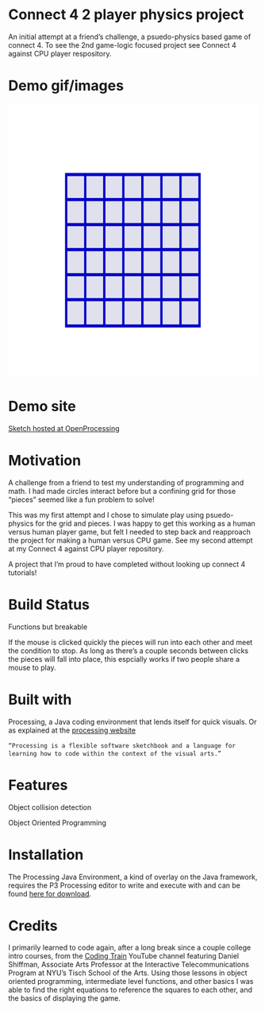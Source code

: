 # Connect 4 2 player physics project

An initial attempt at a friend’s challenge, a psuedo-physics based game of connect 4. To see the 2nd game-logic focused project see Connect 4 against CPU player respository.  


# Demo gif/images

<img src="images/Connect4_physicsExample.GIF" height = "550" alt="Moving Gif of gameplay">


# Demo site 

[Sketch hosted at OpenProcessing](https://www.openprocessing.org/sketch/529807)


# Motivation

A challenge from a friend to test my understanding of programming and math. I had made circles interact before but a confining grid for those “pieces” seemed like a fun problem to solve!

This was my first attempt and I chose to simulate play using psuedo-physics for the grid and pieces. I was happy to get this working as a human versus human player game, but felt I needed to step back and reapproach the project for making a human versus CPU game. See my second attempt at my Connect 4 against CPU player repository. 

A project that I’m proud to have completed without looking up connect 4 tutorials! 


# Build Status

Functions but breakable

If the mouse is clicked quickly the pieces will run into each other and meet the condition to stop. As long as there’s a couple seconds between clicks the pieces will fall into place, this espcially works if two people share a mouse to play.  


# Built with

Processing, a Java coding environment that lends itself for quick visuals. Or as explained at the [processing website](https://processing.org/)


    “Processing is a flexible software sketchbook and a language for learning how to code within the context of the visual arts.” 


# Features

Object collision detection

Object Oriented Programming


# Installation

The Processing Java Environment, a kind of overlay on the Java framework, requires the P3 Processing editor to write and execute with and can be found [here for download](https://processing.org/download/).


# Credits

I primarily learned to code again, after a long break since a couple college intro courses, from the [Coding Train](https://www.youtube.com/user/shiffman) YouTube channel featuring Daniel Shiffman, Associate Arts Professor at the Interactive Telecommunications Program at NYU’s Tisch School of the Arts. Using those lessons in object oriented programming, intermediate level functions, and other basics I was able to find the right equations to reference the squares to each other, and the basics of displaying the game. 
